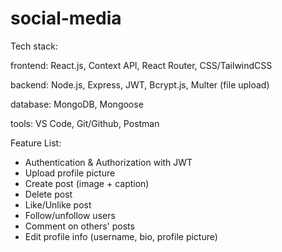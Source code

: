 # social-media

Tech stack:

frontend: React.js, Context API, React Router, CSS/TailwindCSS

backend: Node.js, Express, JWT, Bcrypt.js, Multer (file upload)

database: MongoDB, Mongoose

tools: VS Code, Git/Github, Postman

Feature List:

- Authentication & Authorization with JWT
- Upload profile picture
- Create post (image + caption)
- Delete post
- Like/Unlike post
- Follow/unfollow users
- Comment on others' posts
- Edit profile info (username, bio, profile picture)
